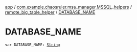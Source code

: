 [app](../../index.md) / [com.example.chaosruler.msa_manager.MSSQL_helpers](../index.md) / [remote_big_table_helper](index.md) / [DATABASE_NAME](.)

# DATABASE_NAME

`var DATABASE_NAME: `[`String`](https://kotlinlang.org/api/latest/jvm/stdlib/kotlin/-string/index.html)